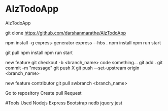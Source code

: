 # AlzTodoApp
AlzTodoApp

git clone https://github.com/darshanmarathe/AlzTodoApp


npm install -g express-generator
express --hbs .
npm install 
npm run start

git pull
npm install 
npm run start




new feature
 git checkout -b <branch_name>
code something...
git add .
git commit -m "message"
git push X
git push --set-upstream origin <branch_name>

new feature contributor
git pull
swbranch <branch_name>

Go to repository 
Create pull Request

#Tools Used 
Nodejs
Express
Bootstrap
nedb
jquery
jest